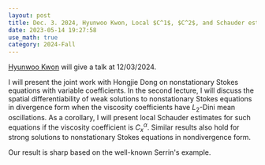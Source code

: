 ```yaml
---
layout: post
title: Dec. 3. 2024, Hyunwoo Kwon, Local $C^1$, $C^2$, and Schauder estimates for Stokes equations with variable coefficients II
date: 2023-05-14 19:27:58
use_math: true
category: 2024-Fall
---
```

 
[Hyunwoo Kwon](https://willkwon-math.kr) will give a talk at 12/03/2024.

I will present the joint work with Hongjie Dong on nonstationary Stokes equations with variable coefficients. In the second lecture, I will discuss the spatial differentiability of weak solutions to nonstationary Stokes equations in divergence form when the viscosity coefficients have $L_2$-Dini mean oscillations. As a corollary, I will present local Schauder estimates for such equations if the viscosity coefficient is $C^\alpha_x$. Similar results also hold for strong solutions to nonstationary Stokes equations in nondivergence form.

Our result is sharp based on the well-known Serrin's example.
